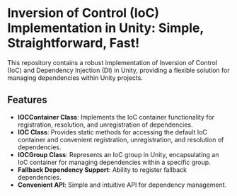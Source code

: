 # Inversion of Control (IoC) Implementation in Unity: Simple, Straightforward, Fast!

This repository contains a robust implementation of Inversion of Control (IoC) and Dependency Injection (DI) in Unity, providing a flexible solution for managing dependencies within Unity projects.

## Features

- **IOCContainer Class**: Implements the IoC container functionality for registration, resolution, and unregistration of dependencies.
- **IOC Class**: Provides static methods for accessing the default IoC container and convenient registration, unregistration, and resolution of dependencies.
- **IOCGroup Class**: Represents an IoC group in Unity, encapsulating an IoC container for managing dependencies within a specific group.
- **Fallback Dependency Support**: Ability to register fallback dependencies.
- **Convenient API**: Simple and intuitive API for dependency management.

